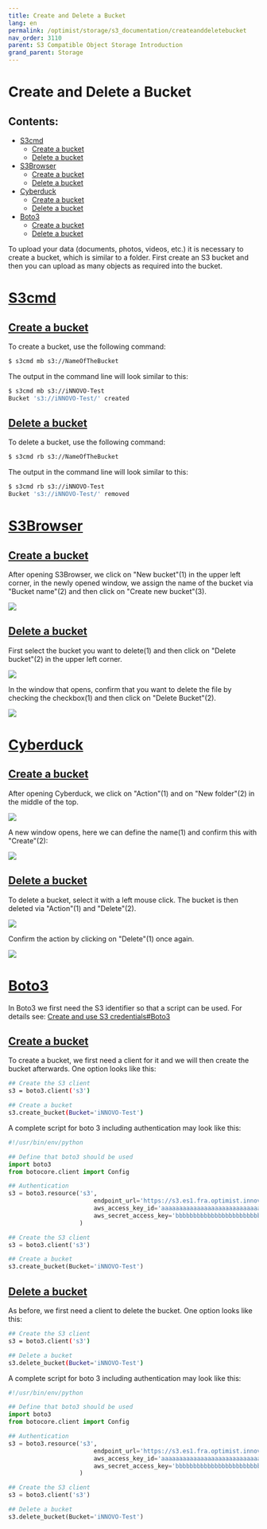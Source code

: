 ```yaml
---
title: Create and Delete a Bucket
lang: en
permalink: /optimist/storage/s3_documentation/createanddeletebucket
nav_order: 3110
parent: S3 Compatible Object Storage Introduction
grand_parent: Storage
---
```


Create and Delete a Bucket
=================================================

Contents:
-----------
- [S3cmd](#s3cmd)
	- [Create a bucket](#createbuckets3cmd)
	- [Delete a bucket](#deletebuckets3cmd)
- [S3Browser](#s3browser)
	- [Create a bucket](#createbuckets3browser)
	- [Delete a bucket](#deletebuckets3browser)
- [Cyberduck](#cyberduck)
	- [Create a bucket](#createbucketcyberduck)
	- [Delete a bucket](#deletebucketcyberduck)
- [Boto3](#boto3)
	- [Create a bucket](#createbucketboto3)
	- [Delete a bucket](#deletebucketboto3)

To upload your data (documents, photos, videos, etc.) it is necessary to create a bucket, which is similar to a folder. First create an S3 bucket and then you can upload as many objects as required into the bucket.

[//]: # "Since the namespace for the iNNOVO S3 is used by all customers and the name of a bucket is unique. The name of a bucket after its creation cannot be used by another iNNOVO account until the bucket is deleted. Therefore, please do not rely on a specific name for buckets."

[S3cmd](#s3cmd)
=============

[Create a bucket](#createbuckets3cmd)
-----------------------

To create a bucket, use the following command:

```bash
$ s3cmd mb s3://NameOfTheBucket
```

The output in the command line will look similar to this:

```bash
$ s3cmd mb s3://iNNOVO-Test
Bucket 's3://iNNOVO-Test/' created
```

[Delete a bucket](#DeleteBucketS3cmd)
-----------------------

To delete a bucket, use the following command:

```bash
$ s3cmd rb s3://NameOfTheBucket
```
The output in the command line will look similar to this:

```bash
$ s3cmd rb s3://iNNOVO-Test
Bucket 's3://iNNOVO-Test/' removed
```

[S3Browser](#s3browser)
=============

[Create a bucket](#createbucketS3Browser)
-----------------------

After opening S3Browser, we click on "New bucket"(1) in the upper left corner, in the newly opened window, we assign the name of the bucket via "Bucket name"(2) and then click on "Create new bucket"(3).

![](attachments/CreateAndDeleteBucket1.png)

[Delete a bucket](#deletebuckets3browser)
-----------------------

First select the bucket you want to delete(1) and then click on "Delete bucket"(2) in the upper left corner.

![](attachments/CreateAndDeleteBucket2.png)

In the window that opens, confirm that you want to delete the file by checking the checkbox(1) and then click on "Delete Bucket"(2).

![](attachments/CreateAndDeleteBucket3.png)

[Cyberduck](#cyberduck)
=============

[Create a bucket](#createbucketcyberduck)
-----------------------
After opening Cyberduck, we click on "Action"(1) and on "New folder"(2) in the middle of the top.

![](attachments/CreateAndDeleteBucket4.png)

A new window opens, here we can define the name(1) and confirm this with "Create"(2):

![](attachments/CreateAndDeleteBucket5.png)

[Delete a bucket](#deletebucketcyberduck)
-----------------------

To delete a bucket, select it with a left mouse click. The bucket is then deleted via "Action"(1) and "Delete"(2).

![](attachments/CreateAndDeleteBucket6.png)

Confirm the action by clicking on "Delete"(1) once again.

![](attachments/CreateAndDeleteBucket7.png)

[Boto3](#boto3)
=============

In Boto3 we first need the S3 identifier so that a script can be used. For details see: [Create and use S3 credentials#Boto3](./CreateAndUseS3CredentialsEN/#boto3)

[Create a bucket](#createbucketboto3)
-----------------------
To create a bucket, we first need a client for it and we will then create the bucket afterwards.
One option looks like this:
```bash
## Create the S3 client
s3 = boto3.client('s3')

## Create a bucket
s3.create_bucket(Bucket='iNNOVO-Test')
```

A complete script for boto 3 including authentication may look like this:

```python
#!/usr/bin/env/python

## Define that boto3 should be used
import boto3
from botocore.client import Config

## Authentication
s3 = boto3.resource('s3',
                        endpoint_url='https://s3.es1.fra.optimist.innovo.cloud',
                        aws_access_key_id='aaaaaaaaaaaaaaaaaaaaaaaaaaaaaaaa',
                        aws_secret_access_key='bbbbbbbbbbbbbbbbbbbbbbbbbbbbbbbbbb',
                    )

## Create the S3 client
s3 = boto3.client('s3')

## Create a bucket
s3.create_bucket(Bucket='iNNOVO-Test')
```

[Delete a bucket](#deletebucketboto3)
-----------------------

As before, we first need a client to delete the bucket.
One option looks like this:

```bash
## Create the S3 client
s3 = boto3.client('s3')

## Delete a bucket
s3.delete_bucket(Bucket='iNNOVO-Test')
```

A complete script for boto 3 including authentication may look like this:

```python
#!/usr/bin/env/python

## Define that boto3 should be used
import boto3
from botocore.client import Config

## Authentication
s3 = boto3.resource('s3',
                        endpoint_url='https://s3.es1.fra.optimist.innovo.cloud',
                        aws_access_key_id='aaaaaaaaaaaaaaaaaaaaaaaaaaaaaaaa',
                        aws_secret_access_key='bbbbbbbbbbbbbbbbbbbbbbbbbbbbbbbbbb',
                    )

## Create the S3 client
s3 = boto3.client('s3')

## Delete a bucket
s3.delete_bucket(Bucket='iNNOVO-Test')
```

